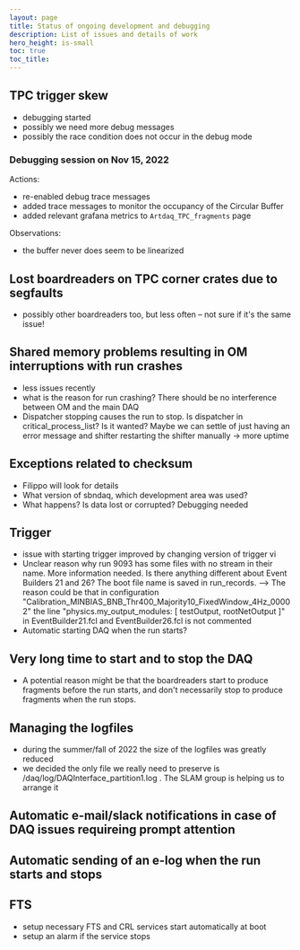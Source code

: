 ```yaml
---
layout: page
title: Status of ongoing development and debugging
description: List of issues and details of work
hero_height: is-small
toc: true
toc_title: 
---
```


## TPC trigger skew
  - debugging started
  - possibly we need more debug messages
  - possibly the race condition does not occur in the debug mode


### Debugging session on Nov 15, 2022
Actions:
  - re-enabled debug trace messages
  - added trace messages to monitor the occupancy of the Circular Buffer
  - added relevant grafana metrics to `Artdaq_TPC_fragments` page
 
Observations:
  - the buffer never does seem to be linearized


## Lost boardreaders on TPC corner crates due to segfaults

 - possibly other boardreaders too, but less often – not sure if it's the same issue!


## Shared memory problems resulting in OM interruptions with run crashes
  - less issues recently
  - what is the reason for run crashing? There should be no interference between OM and the main DAQ
  - Dispatcher stopping causes the run to stop. Is dispatcher in critical_process_list? Is it wanted? Maybe we can settle of just having an error message and shifter restarting the shifter manually → more uptime


## Exceptions related to checksum
  - Filippo will look for details
  - What version of sbndaq, which development area was used?
  - What happens? Is data lost or corrupted? Debugging needed


## Trigger
  - issue with starting trigger improved by changing version of trigger vi
  - Unclear reason why run 9093 has some files with no stream in their name. More information needed. Is there anything different about Event Builders 21 and 26? The boot file name is saved in run_records. --> The reason could be that in configuration "Calibration_MINBIAS_BNB_Thr400_Majority10_FixedWindow_4Hz_00002" the line "physics.my_output_modules: [ testOutput, rootNetOutput ]" in EventBuilder21.fcl and EventBuilder26.fcl is not commented
  - Automatic starting DAQ when the run starts?

## Very long time to start and to stop the DAQ
  - A potential reason might be that the boardreaders start to produce fragments before the run starts, and don't necessarily stop to produce fragments when the run stops.

## Managing the logfiles
  - during the summer/fall of 2022 the size of the logfiles was greatly reduced
  - we decided the only file we really need to preserve is /daq/log/DAQInterface_partition1.log . The SLAM group is helping us to arrange it

## Automatic e-mail/slack notifications in case of DAQ issues requireing prompt attention

## Automatic sending of an e-log when the run starts and stops

## FTS
- setup necessary FTS and CRL services start automatically at boot
- setup an alarm if the service stops
